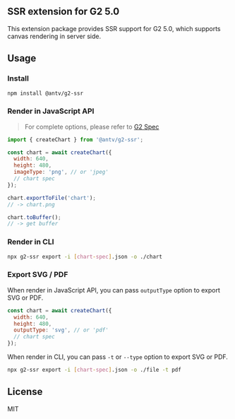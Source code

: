 ## SSR extension for G2 5.0

This extension package provides SSR support for G2 5.0, which supports canvas rendering in server side.

## Usage

### Install

```bash
npm install @antv/g2-ssr
```

### Render in JavaScript API

> For complete options, please refer to [G2 Spec](https://g2.antv.antgroup.com/spec/overview)

```js
import { createChart } from '@antv/g2-ssr';

const chart = await createChart({
  width: 640,
  height: 480,
  imageType: 'png', // or 'jpeg'
  // chart spec
});

chart.exportToFile('chart');
// -> chart.png

chart.toBuffer();
// -> get buffer
```

### Render in CLI

```bash
npx g2-ssr export -i [chart-spec].json -o ./chart
```

### Export SVG / PDF

When render in JavaScript API, you can pass `outputType` option to export SVG or PDF.

```js
const chart = await createChart({
  width: 640,
  height: 480,
  outputType: 'svg', // or 'pdf'
  // chart spec
});
```

When render in CLI, you can pass `-t` or `--type` option to export SVG or PDF.

```bash
npx g2-ssr export -i [chart-spec].json -o ./file -t pdf
```

## License

MIT

